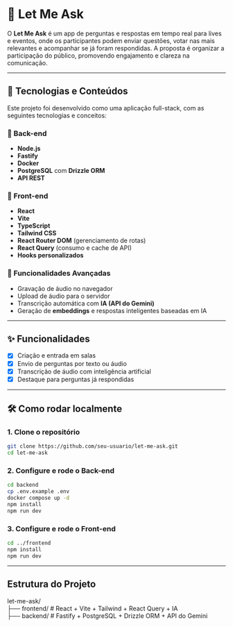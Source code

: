 # 💬 Let Me Ask

O **Let Me Ask** é um app de perguntas e respostas em tempo real para lives e eventos, onde os participantes podem enviar questões, votar nas mais relevantes e acompanhar se já foram respondidas. A proposta é organizar a participação do público, promovendo engajamento e clareza na comunicação.

---

## 🚀 Tecnologias e Conteúdos

Este projeto foi desenvolvido como uma aplicação full-stack, com as seguintes tecnologias e conceitos:

### 🔧 Back-end

- **Node.js**
- **Fastify**
- **Docker**
- **PostgreSQL** com **Drizzle ORM**
- **API REST**

### 🎨 Front-end

- **React**
- **Vite**
- **TypeScript**
- **Tailwind CSS**
- **React Router DOM** (gerenciamento de rotas)
- **React Query** (consumo e cache de API)
- **Hooks personalizados**

### 🎤 Funcionalidades Avançadas

- Gravação de áudio no navegador
- Upload de áudio para o servidor
- Transcrição automática com **IA (API do Gemini)**
- Geração de **embeddings** e respostas inteligentes baseadas em IA

---

## ✨ Funcionalidades

- [x] Criação e entrada em salas
- [x] Envio de perguntas por texto ou áudio
- [x] Transcrição de áudio com inteligência artificial
- [x] Destaque para perguntas já respondidas

---

## 🛠️ Como rodar localmente

### 1. Clone o repositório

```bash
git clone https://github.com/seu-usuario/let-me-ask.git
cd let-me-ask
```

### 2. Configure e rode o Back-end

```bash
cd backend
cp .env.example .env
docker compose up -d
npm install
npm run dev
```

### 3. Configure e rode o Front-end

```bash
cd ../frontend
npm install
npm run dev
```

---

## Estrutura do Projeto

let-me-ask/<br>
├── frontend/ # React + Vite + Tailwind + React Query + IA<br>
├── backend/ # Fastify + PostgreSQL + Drizzle ORM + API do Gemini<br>
